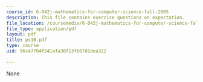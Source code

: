 ```yaml
---
course_id: 6-042j-mathematics-for-computer-science-fall-2005
description: This file contains exercise questions on expectation.
file_location: /coursemedia/6-042j-mathematics-for-computer-science-fall-2005/96c47704f341afa30f13f667d1dea322_ps10.pdf
file_type: application/pdf
layout: pdf
title: ps10.pdf
type: course
uid: 96c47704f341afa30f13f667d1dea322

---
```

None